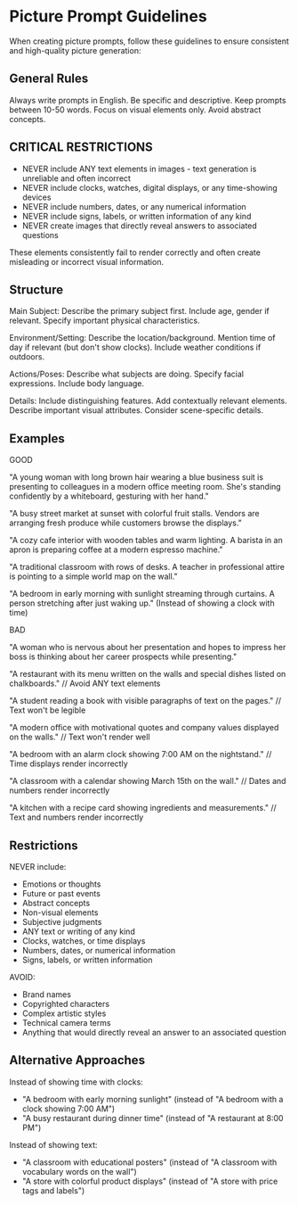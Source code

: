 # Picture Prompt Guidelines

When creating picture prompts, follow these guidelines to ensure consistent and high-quality picture generation:

## General Rules

Always write prompts in English. Be specific and descriptive. Keep prompts between 10-50 words. Focus on visual elements only. Avoid abstract concepts.

## CRITICAL RESTRICTIONS

- NEVER include ANY text elements in images - text generation is unreliable and often incorrect
- NEVER include clocks, watches, digital displays, or any time-showing devices
- NEVER include numbers, dates, or any numerical information
- NEVER include signs, labels, or written information of any kind
- NEVER create images that directly reveal answers to associated questions

These elements consistently fail to render correctly and often create misleading or incorrect visual information.

## Structure

Main Subject: Describe the primary subject first. Include age, gender if relevant. Specify important physical characteristics.

Environment/Setting: Describe the location/background. Mention time of day if relevant (but don't show clocks). Include weather conditions if outdoors.

Actions/Poses: Describe what subjects are doing. Specify facial expressions. Include body language.

Details: Include distinguishing features. Add contextually relevant elements. Describe important visual attributes. Consider scene-specific details.

## Examples

GOOD

"A young woman with long brown hair wearing a blue business suit is presenting to colleagues in a modern office meeting room. She's standing confidently by a whiteboard, gesturing with her hand."

"A busy street market at sunset with colorful fruit stalls. Vendors are arranging fresh produce while customers browse the displays."

"A cozy cafe interior with wooden tables and warm lighting. A barista in an apron is preparing coffee at a modern espresso machine."

"A traditional classroom with rows of desks. A teacher in professional attire is pointing to a simple world map on the wall."

"A bedroom in early morning with sunlight streaming through curtains. A person stretching after just waking up." (Instead of showing a clock with time)

BAD

"A woman who is nervous about her presentation and hopes to impress her boss is thinking about her career prospects while presenting."

"A restaurant with its menu written on the walls and special dishes listed on chalkboards." // Avoid ANY text elements

"A student reading a book with visible paragraphs of text on the pages." // Text won't be legible

"A modern office with motivational quotes and company values displayed on the walls." // Text won't render well

"A bedroom with an alarm clock showing 7:00 AM on the nightstand." // Time displays render incorrectly

"A classroom with a calendar showing March 15th on the wall." // Dates and numbers render incorrectly

"A kitchen with a recipe card showing ingredients and measurements." // Text and numbers render incorrectly

## Restrictions

NEVER include:

- Emotions or thoughts
- Future or past events
- Abstract concepts
- Non-visual elements
- Subjective judgments
- ANY text or writing of any kind
- Clocks, watches, or time displays
- Numbers, dates, or numerical information
- Signs, labels, or written information

AVOID:

- Brand names
- Copyrighted characters
- Complex artistic styles
- Technical camera terms
- Anything that would directly reveal an answer to an associated question

## Alternative Approaches

Instead of showing time with clocks:

- "A bedroom with early morning sunlight" (instead of "A bedroom with a clock showing 7:00 AM")
- "A busy restaurant during dinner time" (instead of "A restaurant at 8:00 PM")

Instead of showing text:

- "A classroom with educational posters" (instead of "A classroom with vocabulary words on the wall")
- "A store with colorful product displays" (instead of "A store with price tags and labels")
